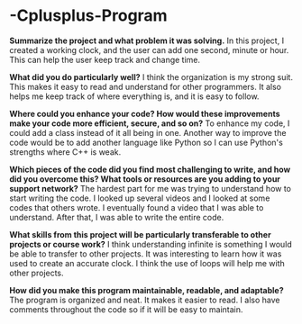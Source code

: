 # -Cplusplus-Program

__Summarize the project and what problem it was solving.__
    In this project, I created a working clock, and the user can add one second, minute or hour. This can help the user keep track and change time.
    
__What did you do particularly well?__
I think the organization is my strong suit. This makes it easy to read and understand for other programmers. It also helps me keep track of where everything is, and it is easy to follow.

__Where could you enhance your code? How would these improvements make your code more efficient, secure, and so on?__
To enhance my code, I could add a class instead of it all being in one. Another way to improve the code would be to add another language like Python so I can use Python's strengths where C++ is weak.

__Which pieces of the code did you find most challenging to write, and how did you overcome this? What tools or resources are you adding to your support network?__
The hardest part for me was trying to understand how to start writing the code. I looked up several videos and I looked at some codes that others wrote. I eventually found a video that I was able to understand. After that, I was able to write the entire code. 

__What skills from this project will be particularly transferable to other projects or course work?__
I think understanding infinite is something I would be able to transfer to other projects. It was interesting to learn how it was used to create an accurate clock. I think the use of loops will help me with other projects.

__How did you make this program maintainable, readable, and adaptable?__
The program is organized and neat. It makes it easier to read. I also have comments throughout the code so if it will be easy to maintain. 
